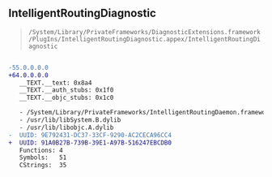 ## IntelligentRoutingDiagnostic

> `/System/Library/PrivateFrameworks/DiagnosticExtensions.framework/PlugIns/IntelligentRoutingDiagnostic.appex/IntelligentRoutingDiagnostic`

```diff

-55.0.0.0.0
+64.0.0.0.0
   __TEXT.__text: 0x8a4
   __TEXT.__auth_stubs: 0x1f0
   __TEXT.__objc_stubs: 0x1c0

   - /System/Library/PrivateFrameworks/IntelligentRoutingDaemon.framework/IntelligentRoutingDaemon
   - /usr/lib/libSystem.B.dylib
   - /usr/lib/libobjc.A.dylib
-  UUID: 9E792431-DC37-33CF-9290-AC2CECA96CC4
+  UUID: 91A0B27B-739B-39E1-A97B-516247EBCDB0
   Functions: 4
   Symbols:   51
   CStrings:  35

```
